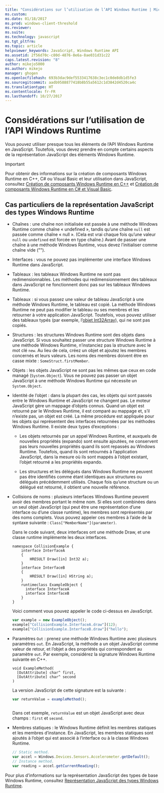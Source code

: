 ```yaml
---
title: "Considérations sur l’utilisation de l’API Windows Runtime | Microsoft Docs"
ms.custom: 
ms.date: 01/18/2017
ms.prod: windows-client-threshold
ms.reviewer: 
ms.suite: 
ms.technology: javascript
ms.tgt_pltfrm: 
ms.topic: article
helpviewer_keywords: JavaScript, Windows Runtime API
ms.assetid: 2f56d70c-c80d-4876-8e6a-8ae031d31c22
caps.latest.revision: "8"
author: mikejo5000
ms.author: mikejo
manager: ghogen
ms.openlocfilehash: 693b3dac9def5533417638c3ec1c0de8db1d5fe3
ms.sourcegitcommit: aadb9588877418b8b55a5612c1d3842d4520ca4c
ms.translationtype: HT
ms.contentlocale: fr-FR
ms.lasthandoff: 10/27/2017
---
```

# <a name="considerations-when-using-the-windows-runtime-api"></a>Considérations sur l’utilisation de l’API Windows Runtime
Vous pouvez utiliser presque tous les éléments de l’API Windows Runtime en JavaScript. Toutefois, vous devez prendre en compte certains aspects de la représentation JavaScript des éléments Windows Runtime.  
  
> [!IMPORTANT]
>  Pour obtenir des informations sur la création de composants Windows Runtime en C++, C# ou Visual Basic et leur utilisation dans JavaScript, consultez [Création de composants Windows Runtime en C++](/windows/uwp/winrt-components/creating-windows-runtime-components-in-cpp) et [Création de composants Windows Runtime en C# et Visual Basic](/windows/uwp/winrt-components/creating-windows-runtime-components-in-csharp-and-visual-basic).  
  
## <a name="special-cases-in-the-javascript-representation-of-windows-runtime-types"></a>Cas particuliers de la représentation JavaScript des types Windows Runtime  
  
-   Chaînes : une chaîne non initialisée est passée à une méthode Windows Runtime comme chaîne « undefined », tandis qu’une chaîne `null` est passée comme chaîne « null ». (Cela est vrai chaque fois qu’une valeur `null` ou `undefined` est forcée en type chaîne.) Avant de passer une chaîne à une méthode Windows Runtime, vous devez l’initialiser comme chaîne vide ("").  
  
-   Interfaces : vous ne pouvez pas implémenter une interface Windows Runtime dans JavaScript.  
  
-   Tableaux : les tableaux Windows Runtime ne sont pas redimensionnables. Les méthodes qui redimensionnement des tableaux dans JavaScript ne fonctionnent donc pas sur les tableaux Windows Runtime.  
  
-   Tableaux : si vous passez une valeur de tableau JavaScript à une méthode Windows Runtime, le tableau est copié. La méthode Windows Runtime ne peut pas modifier le tableau ou ses membres et les retourner à votre application JavaScript. Toutefois, vous pouvez utiliser des tableaux typés (par exemple, l’[objet Int32Array](../javascript/reference/int32array-object.md)), qui ne sont pas copiés.  
  
-   Structures : les structures Windows Runtime sont des objets dans JavaScript. Si vous souhaitez passer une structure Windows Runtime à une méthode Windows Runtime, n’instanciez pas la structure avec le mot clé `new`. Au lieu de cela, créez un objet et ajoutez les membres concernés et leurs valeurs. Les noms des membres doivent être en casse mixte : `SomeStruct.firstMember`.  
  
-   Objets : les objets JavaScript ne sont pas les mêmes que ceux en code managé (`System.Object`). Vous ne pouvez pas passer un objet JavaScript à une méthode Windows Runtime qui nécessite un `System.Object`.  
  
-   Identité de l’objet : dans la plupart des cas, les objets qui sont passés entre le Windows Runtime et JavaScript ne changent pas. Le moteur JavaScript gère un mappage d’objets connus. Quand un objet est retourné par le Windows Runtime, il est comparé au mappage et, s’il n’existe pas, un objet est créé. La même procédure est appliquée pour les objets qui représentent des interfaces retournées par les méthodes Windows Runtime. Il existe deux types d’exceptions :  
  
    -   Les objets retournés par un appel Windows Runtime, et auxquels de nouvelles propriétés (expando) sont ensuite ajoutées, ne conservent pas leurs nouvelles propriétés quand ils sont repassés au Windows Runtime. Toutefois, quand ils sont retournés à l’application JavaScript, dans la mesure où ils sont mappés à l’objet existant, l’objet retourné a les propriétés expando.  
  
    -   Les structures et les délégués dans Windows Runtime ne peuvent pas être identifiés comme étant identiques aux structures ou délégués précédemment utilisés. Chaque fois qu’une structure ou un délégué est retourné, il obtient une nouvelle référence.  
  
-   Collisions de noms : plusieurs interfaces Windows Runtime peuvent avoir des membres portant le même nom. Si elles sont combinées dans un seul objet JavaScript (qui peut être une représentation d’une interface ou d’une classe runtime), les membres sont représentés par des noms complets. Vous pouvez appeler ces membres à l’aide de la syntaxe suivante : `Class["MemberName"](parameter)`.  
  
     Dans le code suivant, deux interfaces ont une méthode Draw, et une classe runtime implémente les deux interfaces.  
  
    ```cpp#  
    namespace CollisionExample {  
        interface InterfaceA  
        {  
            HRESULT Draw([in] Int32 a);  
        }  
        interface InterfaceB  
        {  
            HRESULT Draw([in] HString a);  
        }  
        runtimeclass ExampleObject {  
          interface InterfaceA  
          interface InterfaceB  
        }  
    }  
    ```  
  
     Voici comment vous pouvez appeler le code ci-dessus en JavaScript.  
  
    ```JavaScript  
    var example = new ExampleObject();  
    example["CollisionExample.InterfaceA.draw"](12);  
    example["CollisionExample.InterfaceB.draw"]("hello");  
    ```  
  
-   Paramètres `Out` : prenez une méthode Windows Runtime avec plusieurs paramètres `out`. En JavaScript, la méthode a un objet JavaScript comme valeur de retour, et l’objet a des propriétés qui correspondent au paramètre `out`. Par exemple, considérez la signature Windows Runtime suivante en C++.  
  
    ```cpp#  
    void ExampleMethod(  
      [OutAttribute] char^ first,   
      [OutAttribute] char^ second  
    )  
    ```  
  
     La version JavaScript de cette signature est la suivante :  
  
    ```JavaScript  
    var returnValue = exampleMethod();  
  
    ```  
  
     Dans cet exemple, `returnValue` est un objet JavaScript avec deux champs : `first` et `second`.  
  
-   Membres statiques : le Windows Runtime définit les membres statiques et les membres d’instance. En JavaScript, les membres statiques sont ajoutés à l’objet qui est associé à l’interface ou à la classe Windows Runtime.  
  
    ```JavaScript  
    // Static method.   
    var accel = Windows.Devices.Sensors.Accelerometer.getDefault();   
    // Instance method.   
    var reading = accel.getCurrentReading();            
    ```  
  
 Pour plus d’informations sur la représentation JavaScript des types de base Windows Runtime, consultez [Représentation JavaScript des types Windows Runtime](../jswinrt/javascript-representation-of-windows-runtime-types.md).
